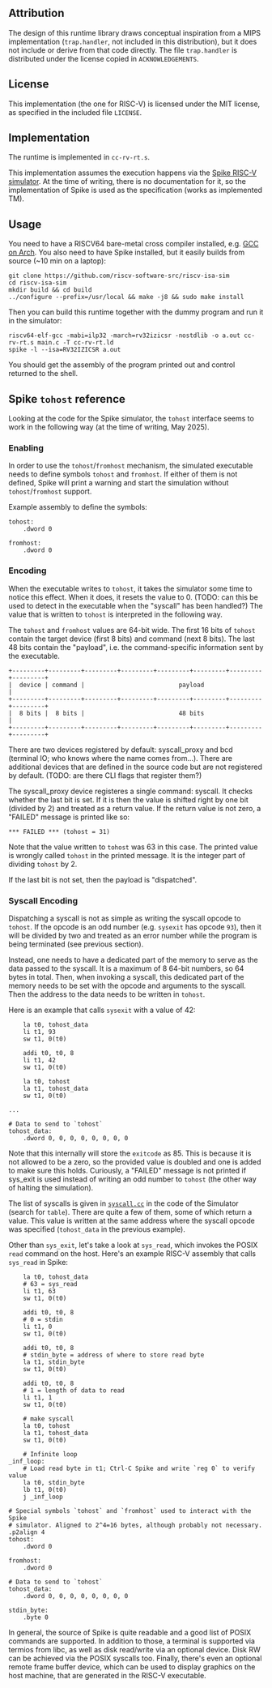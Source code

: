 ## Attribution

The design of this runtime library draws conceptual inspiration from a MIPS
implementation (`trap.handler`, not included in this distribution), but it does
not include or derive from that code directly. The file `trap.handler` is
distributed under the license copied in `ACKNOWLEDGEMENTS`.

## License

This implementation (the one for RISC-V) is licensed under the MIT license, as
specified in the included file `LICENSE`.

## Implementation

The runtime is implemented in `cc-rv-rt.s`.

This implementation assumes the execution happens via the [Spike RISC-V
simulator][simulator-repo]. At the time of writing, there is no documentation for it, so the
implementation of Spike is used as the specification (works as implemented TM).

[simulator-repo]: https://github.com/riscv-software-src/riscv-isa-sim

## Usage

You need to have a RISCV64 bare-metal cross compiler installed, e.g. [GCC on
Arch](https://archlinux.org/packages/extra/x86_64/riscv64-elf-gcc/). You also
need to have Spike installed, but it easily builds from source (~10 min on a
laptop):

```
git clone https://github.com/riscv-software-src/riscv-isa-sim
cd riscv-isa-sim
mkdir build && cd build
../configure --prefix=/usr/local && make -j8 && sudo make install
```

Then you can build this runtime together with the dummy program and run it in
the simulator:

```
riscv64-elf-gcc -mabi=ilp32 -march=rv32izicsr -nostdlib -o a.out cc-rv-rt.s main.c -T cc-rv-rt.ld
spike -l --isa=RV32IZICSR a.out
```

You should get the assembly of the program printed out and control returned to
the shell.

## Spike `tohost` reference

Looking at the code for the Spike simulator, the `tohost` interface seems to
work in the following way (at the time of writing, May 2025).

### Enabling

In order to use the `tohost`/`fromhost` mechanism, the simulated executable
needs to define symbols `tohost` and `fromhost`. If either of them is not
defined, Spike will print a warning and start the simulation without
`tohost`/`fromhost` support.

Example assembly to define the symbols:

```
tohost:
    .dword 0

fromhost:
    .dword 0
```

### Encoding

When the executable writes to `tohost`, it takes the simulator some time to
notice this effect. When it does, it resets the value to 0. (TODO: can this be
used to detect in the executable when the "syscall" has been handled?) The value
that is written to `tohost` is interpreted in the following way.

The `tohost` and `fromhost` values are 64-bit wide. The first 16 bits of
`tohost` contain the target device (first 8 bits) and command (next 8 bits). The
last 48 bits contain the "payload", i.e. the command-specific information sent
by the executable.

```
+---------+---------+---------+---------+---------+---------+---------+---------+
|  device | command |                          payload                          |
+---------+---------+---------+---------+---------+---------+---------+---------+
|  8 bits |  8 bits |                          48 bits                          |
+---------+---------+---------+---------+---------+---------+---------+---------+
```

There are two devices registered by default: syscall\_proxy and bcd (terminal IO;
who knows where the name comes from...). There are additional devices that are
defined in the source code but are not registered by default. (TODO: are there
CLI flags that register them?)

The syscall\_proxy device registeres a single command: syscall. It checks
whether the last bit is set. If it is then the value is shifted right by one bit
(divided by 2) and treated as a return value. If the return value is not zero, a
"FAILED" message is printed like so:

```
*** FAILED *** (tohost = 31)
```

Note that the value written to `tohost` was 63 in this case. The printed value
is wrongly called `tohost` in the printed message. It is the integer part of
dividing `tohost` by 2.

If the last bit is not set, then the payload is "dispatched".

### Syscall Encoding

Dispatching a syscall is not as simple as writing the syscall opcode to
`tohost`. If the opcode is an odd number (e.g. `sysexit` has opcode `93`), then
it will be divided by two and treated as an error number while the program is
being terminated (see previous section).

Instead, one needs to have a dedicated part of the memory to serve as the data
passed to the syscall. It is a maximum of 8 64-bit numbers, so 64 bytes in
total. Then, when invoking a syscall, this dedicated part of the memory needs to
be set with the opcode and arguments to the syscall. Then the address to the
data needs to be written in `tohost`.

Here is an example that calls `sysexit` with a value of 42:

```
    la t0, tohost_data
    li t1, 93
    sw t1, 0(t0)

    addi t0, t0, 8
    li t1, 42
    sw t1, 0(t0)

    la t0, tohost
    la t1, tohost_data
    sw t1, 0(t0)

...

# Data to send to `tohost`
tohost_data:
    .dword 0, 0, 0, 0, 0, 0, 0, 0
```

Note that this internally will store the `exitcode` as 85. This is because it is
not allowed to be a zero, so the provided value is doubled and one is added to
make sure this holds. Curiously, a "FAILED" message is not printed if sys\_exit
is used instead of writing an odd number to `tohost` (the other way of halting
the simulation).

The list of syscalls is given in [`syscall.cc`][syscall-source] in the code of
the Simulator (search for `table`). There are quite a few of them, some of which
return a value. This value is written at the same address where the syscall
opcode was specified (`tohost_data` in the previous example).

[syscall-source]: https://github.com/riscv-software-src/riscv-isa-sim/blob/master/fesvr/syscall.cc

Other than `sys_exit`, let's take a look at `sys_read`, which invokes the POSIX
`read` command on the host. Here's an example RISC-V assembly that calls
`sys_read` in Spike:

```
    la t0, tohost_data
    # 63 = sys_read
    li t1, 63
    sw t1, 0(t0)

    addi t0, t0, 8
    # 0 = stdin
    li t1, 0
    sw t1, 0(t0)

    addi t0, t0, 8
    # stdin_byte = address of where to store read byte
    la t1, stdin_byte
    sw t1, 0(t0)

    addi t0, t0, 8
    # 1 = length of data to read
    li t1, 1
    sw t1, 0(t0)

    # make syscall
    la t0, tohost
    la t1, tohost_data
    sw t1, 0(t0)

    # Infinite loop
_inf_loop:
	# Load read byte in t1; Ctrl-C Spike and write `reg 0` to verify value
    la t0, stdin_byte
    lb t1, 0(t0)
    j _inf_loop

# Special symbols `tohost` and `fromhost` used to interact with the Spike
# simulator. Aligned to 2^4=16 bytes, although probably not necessary.
.p2align 4
tohost:
    .dword 0

fromhost:
    .dword 0

# Data to send to `tohost`
tohost_data:
    .dword 0, 0, 0, 0, 0, 0, 0, 0

stdin_byte:
    .byte 0
```

In general, the source of Spike is quite readable and a good list of POSIX
commands are supported. In addition to those, a terminal is supported via
termios from libc, as well as disk read/write via an optional device. Disk RW
can be achieved via the POSIX syscalls too. Finally, there's even an optional
remote frame buffer device, which can be used to display graphics on the host
machine, that are generated in the RISC-V executable.
